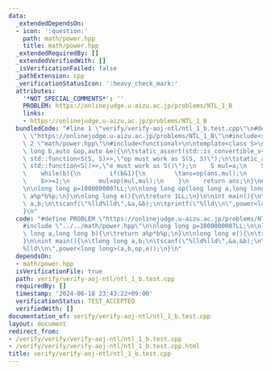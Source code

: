 ```yaml
---
data:
  _extendedDependsOn:
  - icon: ':question:'
    path: math/power.hpp
    title: math/power.hpp
  _extendedRequiredBy: []
  _extendedVerifiedWith: []
  _isVerificationFailed: false
  _pathExtension: cpp
  _verificationStatusIcon: ':heavy_check_mark:'
  attributes:
    '*NOT_SPECIAL_COMMENTS*': ''
    PROBLEM: https://onlinejudge.u-aizu.ac.jp/problems/NTL_1_B
    links:
    - https://onlinejudge.u-aizu.ac.jp/problems/NTL_1_B
  bundledCode: "#line 1 \"verify/verify-aoj-ntl/ntl_1_b.test.cpp\"\n#define PROBLEM\
    \ \"https://onlinejudge.u-aizu.ac.jp/problems/NTL_1_B\"\n#include<stdio.h>\n#line\
    \ 2 \"math/power.hpp\"\n#include<functional>\n\ntemplate<class S>\nS power(S a,long\
    \ long b,auto &op,auto &e){\n\tstatic_assert(std::is_convertible_v<decltype(op),\
    \ std::function<S(S, S)>>,\"op must work as S(S, S)\");\n\tstatic_assert(std::is_convertible_v<decltype(e),\
    \ std::function<S()>>,\"e must work as S()\");\n    S mul=a;\n    S ans=e();\n\
    \    while(b){\n        if(b&1){\n        \tans=op(ans,mul);\n        }\n    \
    \    b>>=1;\n        mul=op(mul,mul);\n    }\n    return ans;\n}\n#line 4 \"verify/verify-aoj-ntl/ntl_1_b.test.cpp\"\
    \n\nlong long p=1000000007LL;\n\nlong long op(long long a,long long b){\n\treturn\
    \ a%p*b%p;\n}\n\nlong long e(){\n\treturn 1LL;\n}\n\nint main(){\n\tlong long\
    \ a,b;\n\tscanf(\"%lld%lld\",&a,&b);\n\tprintf(\"%lld\\n\",power<long long>(a,b,op,e));\n\
    }\n"
  code: "#define PROBLEM \"https://onlinejudge.u-aizu.ac.jp/problems/NTL_1_B\"\n#include<stdio.h>\n\
    #include \"../../math/power.hpp\"\n\nlong long p=1000000007LL;\n\nlong long op(long\
    \ long a,long long b){\n\treturn a%p*b%p;\n}\n\nlong long e(){\n\treturn 1LL;\n\
    }\n\nint main(){\n\tlong long a,b;\n\tscanf(\"%lld%lld\",&a,&b);\n\tprintf(\"\
    %lld\\n\",power<long long>(a,b,op,e));\n}\n"
  dependsOn:
  - math/power.hpp
  isVerificationFile: true
  path: verify/verify-aoj-ntl/ntl_1_b.test.cpp
  requiredBy: []
  timestamp: '2024-06-18 23:43:22+09:00'
  verificationStatus: TEST_ACCEPTED
  verifiedWith: []
documentation_of: verify/verify-aoj-ntl/ntl_1_b.test.cpp
layout: document
redirect_from:
- /verify/verify/verify-aoj-ntl/ntl_1_b.test.cpp
- /verify/verify/verify-aoj-ntl/ntl_1_b.test.cpp.html
title: verify/verify-aoj-ntl/ntl_1_b.test.cpp
---
```

